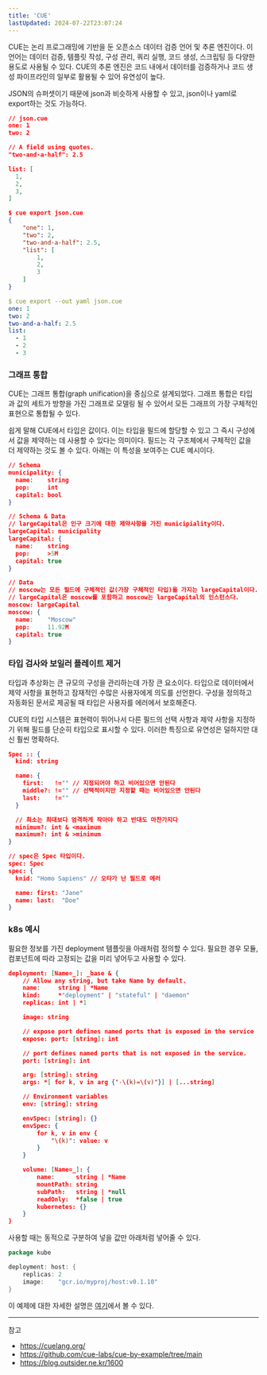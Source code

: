 ```yaml
---
title: 'CUE'
lastUpdated: 2024-07-22T23:07:24
---
```


CUE는 논리 프로그래밍에 기반을 둔 오픈소스 데이터 검증 언어 및 추론 엔진이다. 이 언어는 데이터 검증, 템플릿 작성, 구성 관리, 쿼리 실행, 코드 생성, 스크립팅 등 다양한 용도로 사용될 수 있다. CUE의 추론 엔진은 코드 내에서 데이터를 검증하거나 코드 생성 파이프라인의 일부로 활용될 수 있어 유연성이 높다.
 
JSON의 슈퍼셋이기 때문에 json과 비슷하게 사용할 수 있고, json이나 yaml로 export하는 것도 가능하다.

```json
// json.cue
one: 1
two: 2

// A field using quotes.
"two-and-a-half": 2.5

list: [
  1,
  2,
  3,
]
```

```json
$ cue export json.cue
{
    "one": 1,
    "two": 2,
    "two-and-a-half": 2.5,
    "list": [
        1,
        2,
        3
    ]
}
```

```yaml
$ cue export --out yaml json.cue
one: 1
two: 2
two-and-a-half: 2.5
list:
  - 1
  - 2
  - 3
```

### 그래프 통합

CUE는 그래프 통합(graph unification)을 중심으로 설계되었다. 그래프 통합은 타입과 값의 세트가 방향을 가진 그래프로 모델링 될 수 있어서 모든 그래프의 가장 구체적인 표현으로 통합될 수 있다.

쉽게 말해 CUE에서 타입은 값이다. 이는 타입을 필드에 할당할 수 있고 그 즉시 구성에서 값을 제약하는 데 사용할 수 있다는 의미이다. 필드는 각 구조체에서 구체적인 값을 더 제약하는 것도 볼 수 있다. 아래는 이 특성을 보여주는 CUE 예시이다.

```json
// Schema
municipality: {
  name:    string
  pop:     int
  capital: bool
}

// Schema & Data
// largeCapital은 인구 크기에 대한 제약사항을 가진 municipiality이다. 
largeCapital: municipality
largeCapital: {
  name:    string
  pop:     >5M
  capital: true
}

// Data
// moscow는 모든 필드에 구체적인 값(가장 구체적인 타입)을 가지는 largeCapital이다. 
// largeCapital은 moscow를 포함하고 moscow는 largeCapital의 인스턴스다.
moscow: largeCapital
moscow: {
  name:    "Moscow"
  pop:     11.92M
  capital: true
}
```

### 타입 검사와 보일러 플레이트 제거

타입과 추상화는 큰 규모의 구성을 관리하는데 가장 큰 요소이다. 타입으로 데이터에서 제약 사항을 표현하고 잠재적인 수많은 사용자에게 의도를 선언한다. 구성을 정의하고 자동화된 문서로 제공될 때 타입은 사용자를 에러에서 보호해준다.

CUE의 타입 시스템은 표현력이 뛰어나서 다른 필드의 선택 사항과 제약 사항을 지정하기 위해 필드를 단순히 타입으로 표시할 수 있다. 이러한 특징으로 유연성은 덜하지만 대신 훨씬 명확하다. 

```json
Spec :: {
  kind: string

  name: {
    first:   !="" // 지정되어야 하고 비어있으면 안된다
    middle?: !="" // 선택적이지만 지정할 때는 비어있으면 안된다
    last:    !=""
  }

  // 최소는 최대보다 엄격하게 작아야 하고 반대도 마찬가지다
  minimum?: int & <maximum
  maximum?: int & >minimum
}

// spec은 Spec 타입이다.
spec: Spec
spec: {
  knid: "Homo Sapiens" // 오타가 난 필드로 에러

  name: first: "Jane"
  name: last:  "Doe"
}
```

### k8s 예시

필요한 정보를 가진 deployment 템플릿을 아래처럼 정의할 수 있다. 필요한 경우 모듈, 컴포넌트에 따라 고정되는 값을 미리 넣어두고 사용할 수 있다.

```json
deployment: [Name=_]: _base & {
	// Allow any string, but take Name by default.
	name:     string | *Name
	kind:     *"deployment" | "stateful" | "daemon"
	replicas: int | *1

	image: string

	// expose port defines named ports that is exposed in the service
	expose: port: [string]: int

	// port defines named ports that is not exposed in the service.
	port: [string]: int

	arg: [string]: string
	args: *[ for k, v in arg {"-\(k)=\(v)"}] | [...string]

	// Environment variables
	env: [string]: string

	envSpec: [string]: {}
	envSpec: {
		for k, v in env {
			"\(k)": value: v
		}
	}

	volume: [Name=_]: {
		name:      string | *Name
		mountPath: string
		subPath:   string | *null
		readOnly:  *false | true
		kubernetes: {}
	}
}
```

사용할 때는 동적으로 구분하여 넣을 값만 아래처럼 넣어줄 수 있다.

```go
package kube

deployment: host: {
	replicas: 2
	image:    "gcr.io/myproj/host:v0.1.10"
}
```

이 예제에 대한 자세한 설명은 [여기](https://github.com/cue-labs/cue-by-example/tree/main/003_kubernetes_tutorial)에서 볼 수 있다.

---
참고
- https://cuelang.org/
- https://github.com/cue-labs/cue-by-example/tree/main
- https://blog.outsider.ne.kr/1600